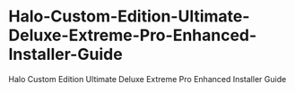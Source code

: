 # Halo-Custom-Edition-Ultimate-Deluxe-Extreme-Pro-Enhanced-Installer-Guide
Halo Custom Edition Ultimate Deluxe Extreme Pro Enhanced Installer Guide
